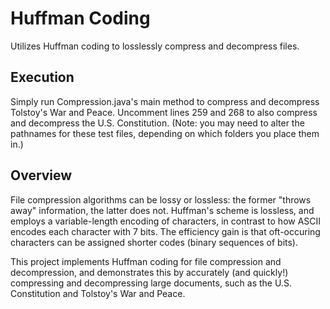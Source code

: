 # Huffman Coding
Utilizes Huffman coding to losslessly compress and decompress files.

## Execution
Simply run Compression.java's main method to compress and decompress Tolstoy's War and Peace. Uncomment lines 259 and 268 to also compress and decompress the U.S. Constitution. (Note: you may need to alter the pathnames for these test files, depending on which folders you place them in.)

## Overview
File compression algorithms can be lossy or lossless: the former "throws away" information, the latter does not. Huffman's scheme is lossless, and employs a variable-length encoding of characters, in contrast to how ASCII encodes each character with 7 bits. The efficiency gain is that oft-occuring characters can be assigned shorter codes (binary sequences of bits).

This project implements Huffman coding for file compression and decompression, and demonstrates this by accurately (and quickly!) compressing and decompressing large documents, such as the U.S. Constitution and Tolstoy's War and Peace.
